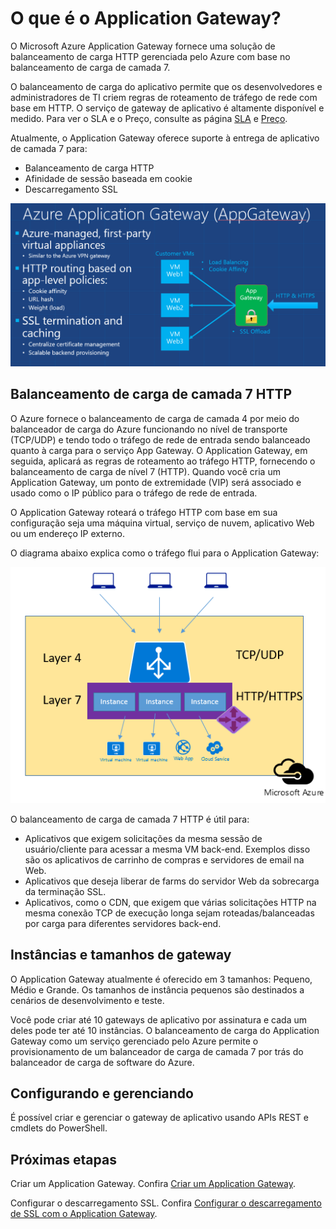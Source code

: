 <properties 
   pageTitle="Introdução ao Application Gateway | Microsoft Azure"
   description="Esta página fornece uma visão geral do serviço Application Gateway para balanceamento de carga de camada 7, incluindo tamanhos de gateway, balanceamento de carga HTTP, afinidade de sessão baseada em cookie e descarregamento SSL."
   documentationCenter="na"
   services="application-gateway"
   authors="joaoma"
   manager="jdial"
   editor="tysonn"/>
<tags 
   ms.service="application-gateway"
   ms.devlang="na"
   ms.topic="article" 
   ms.tgt_pltfrm="na"
   ms.workload="infrastructure-services" 
   ms.date="08/23/2015"
   ms.author="joaoma"/>

# O que é o Application Gateway?


O Microsoft Azure Application Gateway fornece uma solução de balanceamento de carga HTTP gerenciada pelo Azure com base no balanceamento de carga de camada 7.

O balanceamento de carga do aplicativo permite que os desenvolvedores e administradores de TI criem regras de roteamento de tráfego de rede com base em HTTP. O serviço de gateway de aplicativo é altamente disponível e medido. Para ver o SLA e o Preço, consulte as página [SLA](http://azure.microsoft.com/support/legal/sla/) e [Preço](https://azure.microsoft.com/pricing/details/application-gateway/).

Atualmente, o Application Gateway oferece suporte à entrega de aplicativo de camada 7 para:

- Balanceamento de carga HTTP
- Afinidade de sessão baseada em cookie
- Descarregamento SSL

![Application Gateway](./media/application-gateway-introduction/appgateway1.png)

## Balanceamento de carga de camada 7 HTTP

O Azure fornece o balanceamento de carga de camada 4 por meio do balanceador de carga do Azure funcionando no nível de transporte (TCP/UDP) e tendo todo o tráfego de rede de entrada sendo balanceado quanto à carga para o serviço App Gateway. O Application Gateway, em seguida, aplicará as regras de roteamento ao tráfego HTTP, fornecendo o balanceamento de carga de nível 7 (HTTP). Quando você cria um Application Gateway, um ponto de extremidade (VIP) será associado e usado como o IP público para o tráfego de rede de entrada.

O Application Gateway roteará o tráfego HTTP com base em sua configuração seja uma máquina virtual, serviço de nuvem, aplicativo Web ou um endereço IP externo.

O diagrama abaixo explica como o tráfego flui para o Application Gateway:

 
![Application Gateway2](./media/application-gateway-introduction/appgateway2.png)

O balanceamento de carga de camada 7 HTTP é útil para:


- Aplicativos que exigem solicitações da mesma sessão de usuário/cliente para acessar a mesma VM back-end. Exemplos disso são os aplicativos de carrinho de compras e servidores de email na Web.
- Aplicativos que deseja liberar de farms do servidor Web da sobrecarga da terminação SSL.
- Aplicativos, como o CDN, que exigem que várias solicitações HTTP na mesma conexão TCP de execução longa sejam roteadas/balanceadas por carga para diferentes servidores back-end.

## Instâncias e tamanhos de gateway

O Application Gateway atualmente é oferecido em 3 tamanhos: Pequeno, Médio e Grande. Os tamanhos de instância pequenos são destinados a cenários de desenvolvimento e teste.

Você pode criar até 10 gateways de aplicativo por assinatura e cada um deles pode ter até 10 instâncias. O balanceamento de carga do Application Gateway como um serviço gerenciado pelo Azure permite o provisionamento de um balanceador de carga de camada 7 por trás do balanceador de carga de software do Azure.

## Configurando e gerenciando

É possível criar e gerenciar o gateway de aplicativo usando APIs REST e cmdlets do PowerShell.

## Próximas etapas

Criar um Application Gateway. Confira [Criar um Application Gateway](application-gateway-create-gateway.md).

Configurar o descarregamento SSL. Confira [Configurar o descarregamento de SSL com o Application Gateway](application-gateway-ssl.md).

<!---HONumber=Oct15_HO3-->